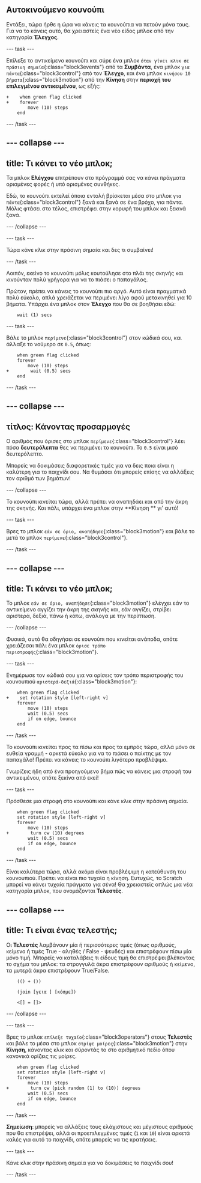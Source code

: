 ## Αυτοκινούμενο κουνούπι

Εντάξει, τώρα ήρθε η ώρα να κάνεις τα κουνούπια να πετούν μόνα τους. Για να το κάνεις αυτό, θα χρειαστείς ένα νέο είδος μπλοκ από την κατηγορία **Έλεγχος**.

--- task ---

Επίλεξε το αντικείμενο κουνούπι και σύρε ένα μπλοκ `όταν γίνει κλικ σε πράσινη σημαία`{:class="block3events"} από τα **Συμβάντα**, ένα μπλοκ `για πάντα`{:class="block3control"} από τον **Έλεγχο**, και ένα μπλοκ `κινήσου 10 βήματα`{:class="block3motion"} από την **Κίνηση** στην **περιοχή του επιλεγμένου αντικειμένου**, ως εξής:

```blocks3
+    when green flag clicked
+    forever
        move (10) steps
    end
```

--- /task ---


--- collapse ---
---
title: Τι κάνει το νέο μπλοκ;
---

Τα μπλοκ **Ελέγχου** επιτρέπουν στο πρόγραμμά σας να κάνει πράγματα ορισμένες φορές ή υπό ορισμένες συνθήκες.

Εδώ, το κουνούπι εκτελεί όποια εντολή βρίσκεται μέσα στο μπλοκ `για πάντα`{:class="block3control"} ξανά και ξανά σε ένα βρόχο, για πάντα. Μόλις φτάσει στο τέλος, επιστρέφει στην κορυφή του μπλοκ και ξεκινά ξανά.

--- /collapse ---

--- task ---

Τώρα κάνε κλικ στην πράσινη σημαία και δες τι συμβαίνει!

--- /task ---

Λοιπόν, εκείνο το κουνούπι μόλις κουτούλησε στο πλάι της σκηνής και κινούνταν πολύ γρήγορα για να το πιάσει ο παπαγάλος.

Πρώτον, πρέπει να κάνεις το κουνούπι πιο αργό. Αυτό είναι πραγματικά πολύ εύκολο, απλά χρειάζεται να περιμένει λίγο αφού μετακινηθεί για 10 βήματα. Υπάρχει ένα μπλοκ στον **Έλεγχο** που θα σε βοηθήσει εδώ:

```blocks3
    wait (1) secs
```

--- task ---

Βάλε το μπλοκ `περίμενε`{:class="block3control"} στον κώδικά σου, και άλλαξε το νούμερο σε `0.5`, όπως:


```blocks3
    when green flag clicked
    forever
        move (10) steps
+        wait (0.5) secs
    end
```

--- /task ---

--- collapse ---
---
τίτλος: Κάνοντας προσαρμογές
---

Ο αριθμός που όρισες στο μπλοκ `περίμενε`{:class="block3control"} λέει πόσα **δευτερόλεπτα** θες να περιμένει το κουνούπι. Το `0.5` είναι μισό δευτερόλεπτο.

Μπορείς να δοκιμάσεις διαφορετικές τιμές για να δεις ποια είναι η καλύτερη για το παιχνίδι σου. Να θυμάσαι ότι μπορείς επίσης να αλλάξεις τον αριθμό των βημάτων!

--- /collapse ---

Το κουνούπι κινείται τώρα, αλλά πρέπει να αναπηδάει και από την άκρη της σκηνής. Και πάλι, υπάρχει ένα μπλοκ στην **Κίνηση ** γι' αυτό!

--- task ---

Βρες το μπλοκ `εάν σε όριο, αναπήδησε`{:class="block3motion"} και βάλε το μετά το μπλοκ `περίμενε`{:class="block3control"}.

--- /task ---

--- collapse ---
---
title: Τι κάνει το νέο μπλοκ;
---

Το μπλοκ `εάν σε όριο, αναπήδησε`{:class="block3motion"} ελέγχει εάν το αντικείμενο αγγίζει την άκρη της σκηνής και, εάν αγγίζει, στρίβει αριστερά, δεξιά, πάνω ή κάτω, ανάλογα με την περίπτωση.

--- /collapse ---

Φυσικά, αυτό θα οδηγήσει σε κουνούπι που κινείται ανάποδα, οπότε χρειάζεσαι πάλι ένα μπλοκ `όρισε τρόπο περιστροφής`{:class="block3motion"}.

--- task ---

Ενημέρωσε τον κώδικά σου για να ορίσεις τον τρόπο περιστροφής του κουνουπιού `αριστερά-δεξιά`{:class="block3motion"}:

```blocks3
    when green flag clicked
+    set rotation style [left-right v]
    forever
        move (10) steps
        wait (0.5) secs
        if on edge, bounce
    end
```

--- /task ---

Το κουνούπι κινείται προς τα πίσω και προς τα εμπρός τώρα, αλλά μόνο σε ευθεία γραμμή - αρκετά εύκολο για να το πιάσει ο παίκτης με τον παπαγάλο! Πρέπει να κάνεις το κουνούπι λιγότερο προβλέψιμο.

Γνωρίζεις ήδη από ένα προηγούμενο βήμα πώς να κάνεις μια στροφή του αντικειμένου, οπότε ξεκίνα από εκεί!

--- task ---

Πρόσθεσε μια στροφή στο κουνούπι και κάνε κλικ στην πράσινη σημαία.

```blocks3
    when green flag clicked
    set rotation style [left-right v]
    forever
        move (10) steps
+        turn cw (10) degrees
        wait (0.5) secs
        if on edge, bounce
    end
```

--- /task ---

Είναι καλύτερα τώρα, αλλά ακόμα είναι προβλέψιμη η κατεύθυνση του κουνουπιού. Πρέπει να είναι πιο τυχαία η κίνηση. Ευτυχώς, το Scratch μπορεί να κάνει τυχαία πράγματα για σένα! Θα χρειαστείς απλώς μια νέα κατηγορία μπλοκ, που ονομάζονται **Τελεστές**.

--- collapse ---
---
title: Τι είναι ένας τελεστής;
---

Οι **Τελεστές** λαμβάνουν μία ή περισσότερες τιμές (όπως αριθμούς, κείμενο ή τιμές True - αληθές / False - ψευδές) και επιστρέφουν πίσω μία μόνο τιμή. Μπορείς να καταλάβεις τι είδους τιμή θα επιστρέψει βλέποντας το σχήμα του μπλοκ: τα στρογγυλά άκρα επιστρέφουν αριθμούς ή κείμενο, τα μυτερά άκρα επιστρέφουν True/False.

```blocks3
    (() + ())

    (join [γεια ] [κόσμε])

    <[] = []>
```

--- /collapse ---

--- task ---

Βρες το μπλοκ `επίλεξε τυχαίο`{:class="block3operators"} στους **Τελεστές** και βάλε το μέσα στο μπλοκ `στρίψε μοίρες`{:class="block3motion"} στην **Κίνηση**, κάνοντας κλικ και σύροντάς το στο αριθμητικό πεδίο όπου κανονικά ορίζεις τις μοίρες.

```blocks3
    when green flag clicked
    set rotation style [left-right v]
    forever 
        move (10) steps
+        turn cw (pick random (1) to (10)) degrees
        wait (0.5) secs
        if on edge, bounce
    end
```

--- /task ---

**Σημείωση**: μπορείς να αλλάξεις τους ελάχιστους και μέγιστους αριθμούς που θα επιστρέψει, αλλά οι προεπιλεγμένες τιμές (`1` και `10`) είναι αρκετά καλές για αυτό το παιχνίδι, οπότε μπορείς να τις κρατήσεις.

--- task ---

Κάνε κλικ στην πράσινη σημαία για να δοκιμάσεις το παιχνίδι σου!

--- /task ---
